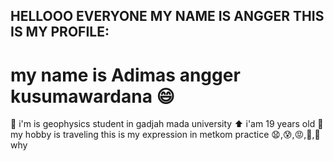 ## HELLOOO EVERYONE MY NAME IS ANGGER THIS IS MY PROFILE:
# my name is Adimas angger kusumawardana :smile:
:green_heart: i'm is geophysics student in gadjah mada university 
:arrow_up: i'am 19 years old
:hammer: my hobby is traveling
this is my expression in metkom practice :anguished:,:cold_sweat:,:rage:,:triumph:,:imp:
why